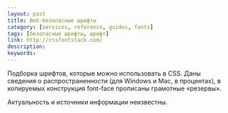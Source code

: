 ```yaml
---
layout: post
title: Веб-безопасные шрифты
category: [services, reference, guides, fonts]
tags: [безопасные шрифты, шрифт]
link: http://cssfontstack.com/
description:
keywords:
---
```


<p>Подборка шрифтов, которые можно использовать в CSS. Даны сведения о распространенности (для Windows и Mac, в процентах), в копируемых конструкция font-face прописаны грамотные «резервы».</p>
<p>Актуальность и источники информации неизвестны.</p>
